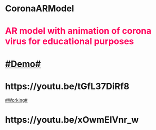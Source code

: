 # CoronaARModel
<h1 style="color: #ff005e;">AR model with animation of corona virus for educational purposes<h1>
<a href="https://youtu.be/tGfL37DiRf8">#Demo#</a>
<h1>https://youtu.be/tGfL37DiRf8</h1>
<a href ="https://youtu.be/xOwmEIVnr_w">#Working# </a>
<h1>https://youtu.be/xOwmEIVnr_w</h1>
